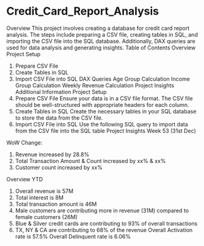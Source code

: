 # Credit_Card_Report_Analysis
Overview
This project involves creating a database for credit card report analysis. The steps include preparing a CSV file, creating tables in SQL, and importing the CSV file into the SQL database. Additionally, DAX queries are used for data analysis and generating insights.
Table of Contents
Overview
Project Setup
1. Prepare CSV File
2. Create Tables in SQL
3. Import CSV File into SQL
DAX Queries
Age Group Calculation
Income Group Calculation
Weekly Revenue Calculation
Project Insights
Additional Information
Project Setup
1. Prepare CSV File
Ensure your data is in a CSV file format. The CSV file should be well-structured with appropriate headers for each column.
2. Create Tables in SQL
Create the necessary tables in your SQL database to store the data from the CSV file.
3. Import CSV File into SQL
Use the following SQL query to import data from the CSV file into the SQL table
Project Insights
Week 53 (31st Dec)

WoW Change:
  1. Revenue increased by 28.8%
  2. Total Transaction Amount & Count increased by xx% & xx%
  3. Customer count increased by xx%

Overview YTD
  1. Overall revenue is 57M
  2. Total interest is 8M
  3. Total transaction amount is 46M
  4. Male customers are contributing more in revenue (31M) compared to female customers (26M)
  5. Blue & Silver credit cards are contributing to 93% of overall transactions
  6. TX, NY & CA are contributing to 68% of the revenue
  Overall Activation rate is 57.5%
  Overall Delinquent rate is 6.06%
